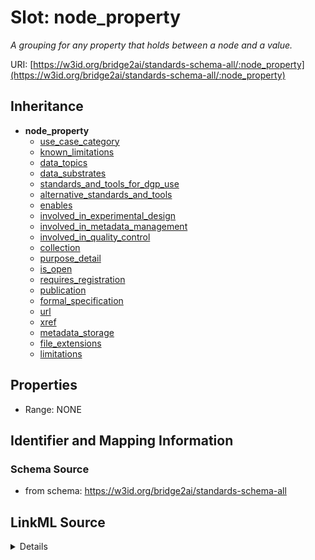 # Slot: node_property
_A grouping for any property that holds between a node and a value._


URI: [https://w3id.org/bridge2ai/standards-schema-all/:node_property](https://w3id.org/bridge2ai/standards-schema-all/:node_property)




## Inheritance

* **node_property**
    * [use_case_category](use_case_category.md)
    * [known_limitations](known_limitations.md)
    * [data_topics](data_topics.md)
    * [data_substrates](data_substrates.md)
    * [standards_and_tools_for_dgp_use](standards_and_tools_for_dgp_use.md)
    * [alternative_standards_and_tools](alternative_standards_and_tools.md)
    * [enables](enables.md)
    * [involved_in_experimental_design](involved_in_experimental_design.md)
    * [involved_in_metadata_management](involved_in_metadata_management.md)
    * [involved_in_quality_control](involved_in_quality_control.md)
    * [collection](collection.md)
    * [purpose_detail](purpose_detail.md)
    * [is_open](is_open.md)
    * [requires_registration](requires_registration.md)
    * [publication](publication.md)
    * [formal_specification](formal_specification.md)
    * [url](url.md)
    * [xref](xref.md)
    * [metadata_storage](metadata_storage.md)
    * [file_extensions](file_extensions.md)
    * [limitations](limitations.md)







## Properties

* Range: NONE







## Identifier and Mapping Information







### Schema Source


* from schema: https://w3id.org/bridge2ai/standards-schema-all




## LinkML Source

<details>
```yaml
name: node property
description: A grouping for any property that holds between a node and a value.
from_schema: https://w3id.org/bridge2ai/standards-schema-all
rank: 1000
domain: NamedThing
alias: node_property

```
</details>